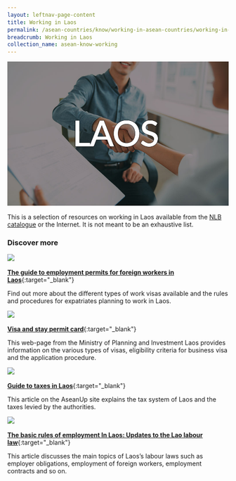 ```yaml
---
layout: leftnav-page-content
title: Working in Laos
permalink: /asean-countries/know/working-in-asean-countries/working-in-laos/
breadcrumb: Working in Laos
collection_name: asean-know-working
---
```


<img src="/images/asean-working/ASEAN-Laos-Working.jpg" alt="Working in Laos banner" style="width:800px;" />

This is a selection of resources on working in Laos available from the [NLB catalogue](http://catalogue.nlb.gov.sg/) or the Internet.  It is not meant to be an exhaustive list.

### **Discover more**

<img src="/images/resources/Article 4.jpg" style="width:180px;" />

[**The guide to employment permits for foreign workers in Laos**](https://www.aseanbriefing.com/news/2017/09/22/guide-employment-permits-foreign-workers-laos.html){:target="_blank"}

Find out more about the different types of work visas available and the rules and procedures for expatriates planning to work in Laos.

<img src="/images/resources/Article 1.jpg" style="width:180px;" />

[**Visa and stay permit card**](http://www.investlaos.gov.la/index.php/visa-stay-permit-card){:target="_blank"}

This web-page from the Ministry of Planning and Investment Laos provides information on the various types of visas, eligibility criteria for business visa and the application procedure.

<img src="/images/resources/Article 3.jpg" style="width:180px;" />

[**Guide to taxes in Laos**](https://aseanup.com/guide-taxes-laos/){:target="_blank"}

This article on the AseanUp site explains the tax system of Laos and the taxes levied by the authorities.

<img src="/images/resources/Article 2.jpg" style="width:180px;" />

[**The basic rules of employment In Laos: Updates to the Lao labour law**](http://jclao.com/the-basic-rules-of-employment-in-laos/){:target="_blank"}

This article discusses the main topics of Laos’s labour laws such as employer obligations, employment of foreign workers, employment contracts and so on.